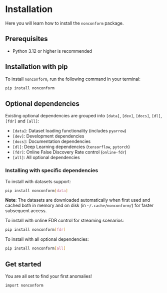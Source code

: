 # Installation

Here you will learn how to install the `nonconform` package.

## Prerequisites

- Python 3.12 or higher is recommended

## Installation with pip

To install `nonconform`, run the following command in your terminal:

```bash
pip install nonconform
```
## Optional dependencies

Existing optional dependencies are grouped into `[data]`, `[dev]`, `[docs]`, `[dl]`, `[fdr]` and `[all]`:
- `[data]`: Dataset loading functionality (includes `pyarrow`)
- `[dev]`: Development dependencies
- `[docs]`: Documentation dependencies
- `[dl]`: Deep Learning dependencies (`tensorflow`, `pytorch`)
- `[fdr]`: Online False Discovery Rate control (`online-fdr`)
- `[all]`: All optional dependencies

### Installing with specific dependencies

To install with datasets support:
```bash
pip install nonconform[data]
```

**Note**: The datasets are downloaded automatically when first used and cached both in memory and on disk (in `~/.cache/nonconform/`) for faster subsequent access.

To install with online FDR control for streaming scenarios:
```bash
pip install nonconform[fdr]
```

To install with all optional dependencies:
```bash
pip install nonconform[all]
```

## Get started

You are all set to find your first anomalies!

```bash
import nonconform
```